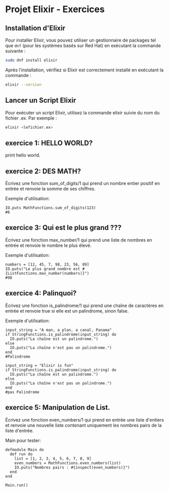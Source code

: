 # Projet Elixir - Exercices

## Installation d'Elixir

Pour installer Elixir, vous pouvez utiliser un gestionnaire de packages tel que `dnf` (pour les systèmes basés sur Red Hat) en exécutant la commande suivante :

```bash
sudo dnf install elixir
```

Après l'installation, vérifiez si Elixir est correctement installé en exécutant la commande :

```bash
elixir --version
```

## Lancer un Script Elixir

Pour exécuter un script Elixir, utilisez la commande elixir suivie du nom du fichier .ex. Par exemple :

```bash
elixir <lefichier.ex>
```

## exercice 1: HELLO WORLD?

print hello world.

## exercice 2: DES MATH?

Écrivez une fonction sum_of_digits/1 qui prend un nombre entier positif en entrée et renvoie la somme de ses chiffres.

Exemple d'utilisation:
```
IO.puts MathFunctions.sum_of_digits(123)
#6
```

## exercice 3: Qui est le plus grand ???

Écrivez une fonction max_number/1 qui prend une liste de nombres en entrée et renvoie le nombre le plus élevé.

Exemple d'utilisation:
```
numbers = [12, 45, 7, 98, 23, 56, 89]
IO.puts("Le plus grand nombre est #{ListFunctions.max_number(numbers)}")
#98
```

## exercice 4: Palinquoi?

Écrivez une fonction is_palindrome/1 qui prend une chaîne de caractères en entrée et renvoie true si elle est un palindrome, sinon false.

Exemple d'utilisation:
```
input_string = "A man, a plan, a canal, Panama"
if StringFunctions.is_palindrome(input_string) do
  IO.puts("La chaîne est un palindrome.")
else
  IO.puts("La chaîne n'est pas un palindrome.")
end
#Palindrome

input_string = "Elixir is fun"
if StringFunctions.is_palindrome(input_string) do
  IO.puts("La chaîne est un palindrome.")
else
  IO.puts("La chaîne n'est pas un palindrome.")
end
#pas Palindrome
```

## exercice 5: Manipulation de List.

Écrivez une fonction even_numbers/1 qui prend en entrée une liste d'entiers et renvoie une nouvelle liste contenant uniquement les nombres pairs de la liste d'entrée.

Main pour tester:
```
defmodule Main do
  def run do
    list = [1, 2, 3, 4, 5, 6, 7, 8, 9]
    even_numbers = MathFunctions.even_numbers(list)
    IO.puts("Nombres pairs : #{inspect(even_numbers)}")
  end
end
  
Main.run()
```